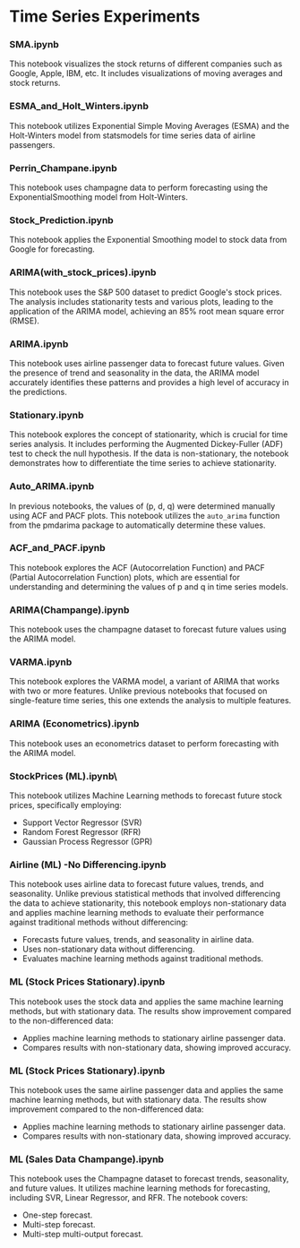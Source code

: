 # Time Series Experiments

### SMA.ipynb
This notebook visualizes the stock returns of different companies such as Google, Apple, IBM, etc. It includes visualizations of moving averages and stock returns.

### ESMA_and_Holt_Winters.ipynb
This notebook utilizes Exponential Simple Moving Averages (ESMA) and the Holt-Winters model from statsmodels for time series data of airline passengers.

### Perrin_Champane.ipynb
This notebook uses champagne data to perform forecasting using the ExponentialSmoothing model from Holt-Winters.

### Stock_Prediction.ipynb
This notebook applies the Exponential Smoothing model to stock data from Google for forecasting.

### ARIMA(with_stock_prices).ipynb
This notebook uses the S&P 500 dataset to predict Google's stock prices. The analysis includes stationarity tests and various plots, leading to the application of the ARIMA model, achieving an 85% root mean square error (RMSE).

### ARIMA.ipynb
This notebook uses airline passenger data to forecast future values. Given the presence of trend and seasonality in the data, the ARIMA model accurately identifies these patterns and provides a high level of accuracy in the predictions.


### Stationary.ipynb
This notebook explores the concept of stationarity, which is crucial for time series analysis. It includes performing the Augmented Dickey-Fuller (ADF) test to check the null hypothesis. If the data is non-stationary, the notebook demonstrates how to differentiate the time series to achieve stationarity.

### Auto_ARIMA.ipynb
In previous notebooks, the values of (p, d, q) were determined manually using ACF and PACF plots. This notebook utilizes the `auto_arima` function from the pmdarima package to automatically determine these values.

### ACF_and_PACF.ipynb
This notebook explores the ACF (Autocorrelation Function) and PACF (Partial Autocorrelation Function) plots, which are essential for understanding and determining the values of p and q in time series models.

### ARIMA(Champange).ipynb
This notebook uses the champagne dataset to forecast future values using the ARIMA model.

### VARMA.ipynb
This notebook explores the VARMA model, a variant of ARIMA that works with two or more features. Unlike previous notebooks that focused on single-feature time series, this one extends the analysis to multiple features.

### ARIMA (Econometrics).ipynb
This notebook uses an econometrics dataset to perform forecasting with the ARIMA model.

### StockPrices (ML).ipynb\
This notebook utilizes Machine Learning methods to forecast future stock prices, specifically employing:
- Support Vector Regressor (SVR)
- Random Forest Regressor (RFR)
- Gaussian Process Regressor (GPR)

### Airline (ML) -No Differencing.ipynb
This notebook uses airline data to forecast future values, trends, and seasonality. Unlike previous statistical methods that involved differencing the data to achieve stationarity, this notebook employs non-stationary data and applies machine learning methods to evaluate their performance against traditional methods without differencing:
- Forecasts future values, trends, and seasonality in airline data.
- Uses non-stationary data without differencing.
- Evaluates machine learning methods against traditional methods.

### ML (Stock Prices Stationary).ipynb
This notebook uses the stock data and applies the same machine learning methods, but with stationary data. The results show improvement compared to the non-differenced data:
- Applies machine learning methods to stationary airline passenger data.
- Compares results with non-stationary data, showing improved accuracy.

### ML (Stock Prices Stationary).ipynb
This notebook uses the same airline passenger data and applies the same machine learning methods, but with stationary data. The results show improvement compared to the non-differenced data:
- Applies machine learning methods to stationary airline passenger data.
- Compares results with non-stationary data, showing improved accuracy.

### ML (Sales Data Champange).ipynb
This notebook uses the Champagne dataset to forecast trends, seasonality, and future values. It utilizes machine learning methods for forecasting, including SVR, Linear Regressor, and RFR. The notebook covers:
- One-step forecast.
- Multi-step forecast.
- Multi-step multi-output forecast.
